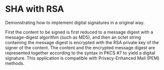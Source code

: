 # SHA with RSA
Demonstrating how to implement digital signatures in a original way.

First the content to be signed is first reduced to a message digest with a message-digest algorithm (such as MD5), and then
an octet string containing the message digest is encrypted with the RSA private key of the signer of the content.
The content and the encrypted message digest are represented together according to the syntax in PKCS #7 to yield a digital
signature. This application is compatible with Privacy-Enhanced Mail (PEM) methods.
